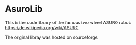 # AsuroLib

This is the code library of the famous two wheel ASURO robot:
https://de.wikipedia.org/wiki/ASURO

The original libray was hosted on sourceforge.


